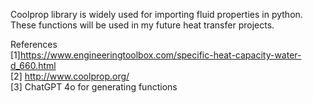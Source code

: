 Coolprop  library is widely used for importing fluid properties in python. 
These functions will be used in my future heat transfer projects. 

References<br>
[1]https://www.engineeringtoolbox.com/specific-heat-capacity-water-d_660.html<br>
[2] http://www.coolprop.org/<br>
[3] ChatGPT 4o for generating functions <br>
